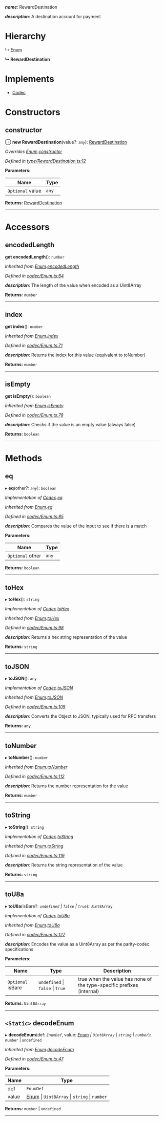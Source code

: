 

*__name__*: RewardDestination

*__description__*: A destination account for payment

# Hierarchy

↳  [Enum](_codec_enum_.enum.md)

**↳ RewardDestination**

# Implements

* [Codec](../interfaces/_types_.codec.md)

# Constructors

<a id="constructor"></a>

##  constructor

⊕ **new RewardDestination**(value?: *`any`*): [RewardDestination](_type_rewarddestination_.rewarddestination.md)

*Overrides [Enum](_codec_enum_.enum.md).[constructor](_codec_enum_.enum.md#constructor)*

*Defined in [type/RewardDestination.ts:12](https://github.com/polkadot-js/api/blob/3392436/packages/types/src/type/RewardDestination.ts#L12)*

**Parameters:**

| Name | Type |
| ------ | ------ |
| `Optional` value | `any` |

**Returns:** [RewardDestination](_type_rewarddestination_.rewarddestination.md)

___

# Accessors

<a id="encodedlength"></a>

##  encodedLength

**get encodedLength**(): `number`

*Inherited from [Enum](_codec_enum_.enum.md).[encodedLength](_codec_enum_.enum.md#encodedlength)*

*Defined in [codec/Enum.ts:64](https://github.com/polkadot-js/api/blob/3392436/packages/types/src/codec/Enum.ts#L64)*

*__description__*: The length of the value when encoded as a Uint8Array

**Returns:** `number`

___
<a id="index"></a>

##  index

**get index**(): `number`

*Inherited from [Enum](_codec_enum_.enum.md).[index](_codec_enum_.enum.md#index)*

*Defined in [codec/Enum.ts:71](https://github.com/polkadot-js/api/blob/3392436/packages/types/src/codec/Enum.ts#L71)*

*__description__*: Returns the index for this value (equivalent to toNumber)

**Returns:** `number`

___
<a id="isempty"></a>

##  isEmpty

**get isEmpty**(): `boolean`

*Inherited from [Enum](_codec_enum_.enum.md).[isEmpty](_codec_enum_.enum.md#isempty)*

*Defined in [codec/Enum.ts:78](https://github.com/polkadot-js/api/blob/3392436/packages/types/src/codec/Enum.ts#L78)*

*__description__*: Checks if the value is an empty value (always false)

**Returns:** `boolean`

___

# Methods

<a id="eq"></a>

##  eq

▸ **eq**(other?: *`any`*): `boolean`

*Implementation of [Codec](../interfaces/_types_.codec.md).[eq](../interfaces/_types_.codec.md#eq)*

*Inherited from [Enum](_codec_enum_.enum.md).[eq](_codec_enum_.enum.md#eq)*

*Defined in [codec/Enum.ts:85](https://github.com/polkadot-js/api/blob/3392436/packages/types/src/codec/Enum.ts#L85)*

*__description__*: Compares the value of the input to see if there is a match

**Parameters:**

| Name | Type |
| ------ | ------ |
| `Optional` other | `any` |

**Returns:** `boolean`

___
<a id="tohex"></a>

##  toHex

▸ **toHex**(): `string`

*Implementation of [Codec](../interfaces/_types_.codec.md).[toHex](../interfaces/_types_.codec.md#tohex)*

*Inherited from [Enum](_codec_enum_.enum.md).[toHex](_codec_enum_.enum.md#tohex)*

*Defined in [codec/Enum.ts:98](https://github.com/polkadot-js/api/blob/3392436/packages/types/src/codec/Enum.ts#L98)*

*__description__*: Returns a hex string representation of the value

**Returns:** `string`

___
<a id="tojson"></a>

##  toJSON

▸ **toJSON**(): `any`

*Implementation of [Codec](../interfaces/_types_.codec.md).[toJSON](../interfaces/_types_.codec.md#tojson)*

*Inherited from [Enum](_codec_enum_.enum.md).[toJSON](_codec_enum_.enum.md#tojson)*

*Defined in [codec/Enum.ts:105](https://github.com/polkadot-js/api/blob/3392436/packages/types/src/codec/Enum.ts#L105)*

*__description__*: Converts the Object to JSON, typically used for RPC transfers

**Returns:** `any`

___
<a id="tonumber"></a>

##  toNumber

▸ **toNumber**(): `number`

*Inherited from [Enum](_codec_enum_.enum.md).[toNumber](_codec_enum_.enum.md#tonumber)*

*Defined in [codec/Enum.ts:112](https://github.com/polkadot-js/api/blob/3392436/packages/types/src/codec/Enum.ts#L112)*

*__description__*: Returns the number representation for the value

**Returns:** `number`

___
<a id="tostring"></a>

##  toString

▸ **toString**(): `string`

*Implementation of [Codec](../interfaces/_types_.codec.md).[toString](../interfaces/_types_.codec.md#tostring)*

*Inherited from [Enum](_codec_enum_.enum.md).[toString](_codec_enum_.enum.md#tostring)*

*Defined in [codec/Enum.ts:119](https://github.com/polkadot-js/api/blob/3392436/packages/types/src/codec/Enum.ts#L119)*

*__description__*: Returns the string representation of the value

**Returns:** `string`

___
<a id="tou8a"></a>

##  toU8a

▸ **toU8a**(isBare?: *`undefined` \| `false` \| `true`*): `Uint8Array`

*Implementation of [Codec](../interfaces/_types_.codec.md).[toU8a](../interfaces/_types_.codec.md#tou8a)*

*Inherited from [Enum](_codec_enum_.enum.md).[toU8a](_codec_enum_.enum.md#tou8a)*

*Defined in [codec/Enum.ts:127](https://github.com/polkadot-js/api/blob/3392436/packages/types/src/codec/Enum.ts#L127)*

*__description__*: Encodes the value as a Uint8Array as per the parity-codec specifications

**Parameters:**

| Name | Type | Description |
| ------ | ------ | ------ |
| `Optional` isBare | `undefined` \| `false` \| `true` |  true when the value has none of the type-specific prefixes (internal) |

**Returns:** `Uint8Array`

___
<a id="decodeenum"></a>

## `<Static>` decodeEnum

▸ **decodeEnum**(def: *`EnumDef`*, value: *[Enum](_codec_enum_.enum.md) \| `Uint8Array` \| `string` \| `number`*): `number` \| `undefined`

*Inherited from [Enum](_codec_enum_.enum.md).[decodeEnum](_codec_enum_.enum.md#decodeenum)*

*Defined in [codec/Enum.ts:47](https://github.com/polkadot-js/api/blob/3392436/packages/types/src/codec/Enum.ts#L47)*

**Parameters:**

| Name | Type |
| ------ | ------ |
| def | `EnumDef` |
| value | [Enum](_codec_enum_.enum.md) \| `Uint8Array` \| `string` \| `number` |

**Returns:** `number` \| `undefined`

___

